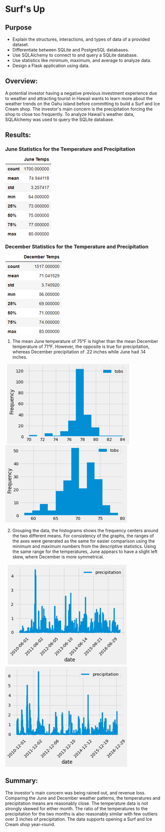 # Surf's Up

## Purpose
* Explain the structures, interactions, and types of data of a provided dataset.
* Differentiate between SQLite and PostgreSQL databases.
* Use SQLAlchemy to connect to and query a SQLite database.
* Use statistics like minimum, maximum, and average to analyze data.
* Design a Flask application using data.

## Overview:
A potential investor having a negative previous investment experience due to weather and attracting tourist in Hawaii wants to learn more about the weather trends on the Oahu island before committing to build a Surf and Ice Cream shop.  The investor's main concern is the precipitation forcing the shop to close too frequently.  To analyze Hawaii's weather data, SQLAlchemy was used to query the SQLite database. 

## Results:
### June Statistics for the Temperature and Precipitation

![Pic_1](https://github.com/krmcclelland/surfs_up/blob/main/June_Temp_Stats.png)
      
### December Statistics for the Temperature and Precipitation

![Pic_2](https://github.com/krmcclelland/surfs_up/blob/main/December_Temp_Stats.png)

1. The mean June temperature of 75°F is higher than the mean December temperature of 71°F.  However, the opposite is true for precipitation, whereas December precipitation of .22 inches while June had .14 inches. 

![Pic 3](https://github.com/krmcclelland/surfs_up/blob/main/June_Temp_Observations.PNG)
![Pic 4](https://github.com/krmcclelland/surfs_up/blob/main/December_Temp_Observations.PNG)

2. Grouping the data, the histograms shows the frequency centers around the two different means.  For consistency of the graphs, the ranges of the axes were generated as the same for easier comparison using the minimum and maximum numbers from the descriptive statistics.  Using the same range for the temperatures, June appears to have a slight left skew, where December is more symmetrical.    

![Pic 5](https://github.com/krmcclelland/surfs_up/blob/main/June_prcp.png)
![Pic 6](https://github.com/krmcclelland/surfs_up/blob/main/December_prcp.PNG)

## Summary:
The investor's main concern was being rained out, and revenue loss.  Comparing the June and December weather patterns, the temperatures and precipitation means are reasonably close.  The temperature data is not strongly skewed for either month.  The ratio of the temperatures to the precipitation for the two months is also reasonably similar with few outliers over 3 inches of precipitation.  The data supports opening a Surf and Ice Cream shop year-round.
